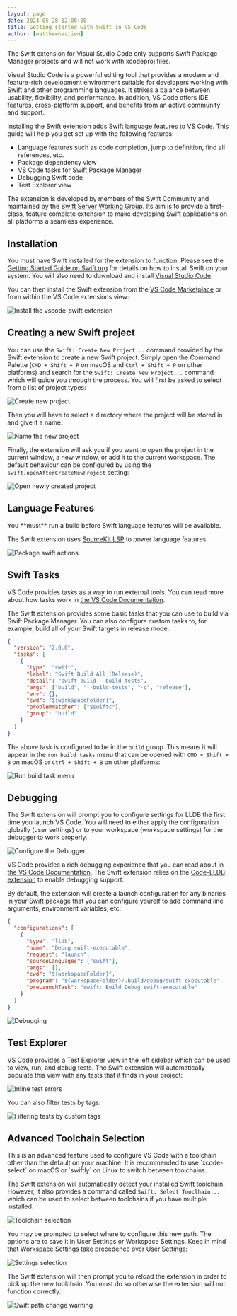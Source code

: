 ```yaml
---
layout: page
date: 2024-05-28 12:00:00
title: Getting started with Swift in VS Code
author: [matthewbastien]
---
```


<div class="warning" markdown="1">
The Swift extension for Visual Studio Code only supports Swift Package Manager
projects and will not work with xcodeproj files.
</div>

Visual Studio Code is a powerful editing tool that provides a modern and
feature-rich development environment suitable for developers working with Swift
and other programming languages. It strikes a balance between usability,
flexibility, and performance. In addition, VS Code offers IDE features,
cross-platform support, and benefits from an active community and support.

Installing the Swift extension adds Swift language features to VS Code. This
guide will help you get set up with the following features:

- Language features such as code completion, jump to definition, find all
  references, etc.
- Package dependency view
- VS Code tasks for Swift Package Manager
- Debugging Swift code
- Test Explorer view

The extension is developed by members of the Swift Community and maintained by
the [Swift Server Working Group](https://www.swift.org/sswg/). Its aim is to
provide a first-class, feature complete extension to make developing Swift
applications on all platforms a seamless experience.

## Installation

You must have Swift installed for the extension to function. Please see the
[Getting Started Guide on Swift.org](https://www.swift.org/getting-started/) for
details on how to install Swift on your system. You will also need to download
and install [Visual Studio Code](https://code.visualstudio.com/Download).

You can then install the Swift extension from the
[VS Code Marketplace](https://marketplace.visualstudio.com/items?itemName=sswg.swift-lang)
or from within the VS Code extensions view:

![Install the vscode-swift extension](/assets/images/getting-started-with-vscode-swift/vscode-swift.png)

## Creating a new Swift project

You can use the `Swift: Create New Project...` command provided by the Swift
extension to create a new Swift project. Simply open the Command Palette
(`CMD + Shift + P` on macOS and `Ctrl + Shift + P` on other platforms) and
search for the `Swift: Create New Project...` command which will guide you
through the process. You will first be asked to select from a list of project
types:

![Create new project](/assets/images/getting-started-with-vscode-swift/create_new_swift_project.png)

Then you will have to select a directory where the project will be stored in and
give it a name:

![Name the new project](/assets/images/getting-started-with-vscode-swift/name_the_swift_project.png)

Finally, the extension will ask you if you want to open the project in the
current window, a new window, or add it to the current workspace. The default
behaviour can be configured by using the `swift.openAfterCreateNewProject`
setting:

![Open newly created project](/assets/images/getting-started-with-vscode-swift/open_newly_created_project.png)

## Language Features

<div class="warning" markdown="1">
You **must** run a build before Swift language features will be available.
</div>

The Swift extension uses [SourceKit LSP](https://github.com/apple/sourcekit-lsp)
to power language features.

![Package swift actions](/assets/images/getting-started-with-vscode-swift/package_swift_actions.png)

## Swift Tasks

VS Code provides tasks as a way to run external tools. You can read more about
how tasks work in
[the VS Code Documentation](https://code.visualstudio.com/docs/editor/tasks).

The Swift extension provides some basic tasks that you can use to build via
Swift Package Manager. You can also configure custom tasks to, for example,
build all of your Swift targets in release mode:

```json
{
  "version": "2.0.0",
  "tasks": [
    {
      "type": "swift",
      "label": "Swift Build All (Release)",
      "detail": "swift build --build-tests",
      "args": ["build", "--build-tests", "-c", "release"],
      "env": {},
      "cwd": "${workspaceFolder}",
      "problemMatcher": ["$swiftc"],
      "group": "build"
    }
  ]
}
```

The above task is configured to be in the `build` group. This means it will
appear in the `run build tasks` menu that can be opened with `CMD + Shift + B`
on macOS or `Ctrl + Shift + B` on other platforms:

![Run build task menu](/assets/images/getting-started-with-vscode-swift/build_task_menu.png)

## Debugging

<div class="warning" markdown="1">
The Swift extension will prompt you to configure settings for LLDB the first
time you launch VS Code. You will need to either apply the configuration
globally (user settings) or to your workspace (workspace settings) for the
debugger to work properly.

![Configure the Debugger](/assets/images/getting-started-with-vscode-swift/debugger-configuration.png)

</div>

VS Code provides a rich debugging experience that you can read about in
[the VS Code Documentation](https://code.visualstudio.com/docs/editor/debugging).
The Swift extension relies on the
[Code-LLDB extension](https://github.com/vadimcn/vscode-lldb) to enable
debugging support.

By default, the extension will create a launch configuration for any binaries in
your Swift package that you can configure yourelf to add command line arguments,
environment variables, etc:

```json
{
  "configurations": [
    {
      "type": "lldb",
      "name": "Debug swift-executable",
      "request": "launch",
      "sourceLanguages": ["swift"],
      "args": [],
      "cwd": "${workspaceFolder}",
      "program": "${workspaceFolder}/.build/debug/swift-executable",
      "preLaunchTask": "swift: Build Debug swift-executable"
    }
  ]
}
```

![Debugging](/assets/images/getting-started-with-vscode-swift/debugging.png)

## Test Explorer

VS Code provides a Test Explorer view in the left sidebar which can be used to
view, run, and debug tests. The Swift extension will automatically populate this
view with any tests that it finds in your project:

![Inline test errors](/assets/images/getting-started-with-vscode-swift/inline_assertion_failures.png)

You can also filter tests by tags:

![Filtering tests by custom tags](/assets/images/getting-started-with-vscode-swift/filtering_tests_by_custom_tags.png)

## Advanced Toolchain Selection

<div class="warning" markdown="1">
This is an advanced feature used to configure VS Code with a toolchain other
than the default on your machine. It is recommended to use `xcode-select` on
macOS or `swiftly` on Linux to switch between toolchains.
</div>

The Swift extension will automatically detect your installed Swift toolchain.
However, it also provides a command called `Swift: Select Tooclhain...` which
can be used to select between toolchains if you have multiple installed.

![Toolchain selection](/assets/images/getting-started-with-vscode-swift/toolchain_selection.png)

You may be prompted to select where to configure this new path. The options are
to save it in User Settings or Workspace Settings. Keep in mind that Workspace
Settings take precedence over User Settings:

![Settings selection](/assets/images/getting-started-with-vscode-swift/settings_selection.png)

The Swift extension will then prompt you to reload the extension in order to
pick up the new toolchain. You must do so otherwise the extension will not
function correctly:

![Swift path change warning](/assets/images/getting-started-with-vscode-swift/swift_path_change.png)
